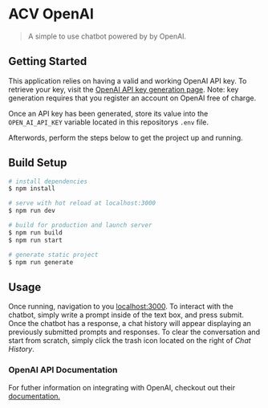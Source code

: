 # ACV OpenAI
> A simple to use chatbot powered by by OpenAI.

## Getting Started
This application relies on having a valid and working OpenAI API key. To retrieve your key, visit the [OpenAI API key generation page](https://beta.openai.com/account/api-keys). Note: key generation requires that you register an account on OpenAI free of charge.

Once an API key has been generated, store its value into the `OPEN_AI_API_KEY` variable located in this repositorys `.env` file.

Afterwords, perform the steps below to get the project up and running.

## Build Setup

```bash
# install dependencies
$ npm install

# serve with hot reload at localhost:3000
$ npm run dev

# build for production and launch server
$ npm run build
$ npm run start

# generate static project
$ npm run generate
```

## Usage
Once running, navigation to you [localhost:3000](http://localhost:3000). To interact with the chatbot, simply write a prompt inside of the text box, and press submit. Once the chatbot has a response, a chat history will appear displaying an previously submitted prompts and responses. To clear the conversation and start from scratch, simply click the trash icon located on the right of _Chat History_.

### OpenAI API Documentation
For futher information on integrating with OpenAI, checkout out their [documentation.](https://beta.openai.com/docs/introduction)
